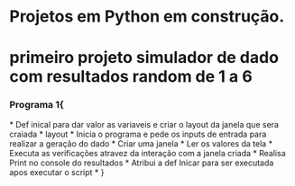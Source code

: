 # Projetos em Python em construção.
# primeiro projeto simulador de dado com resultados random de 1 a 6
<h3> Programa 1{</h3>
* Def inical para dar valor as variaveis e criar o layout da janela que sera craiada
* layout
* Inicia o programa e pede os inputs de entrada para realizar a geração do dado
* Criar uma janela
* Ler os valores da tela
* Executa as verificações atravez da interação com a janela criada
* Realisa Print no console do resultados
* Atribui a def Inicar para ser executada apos executar o script
* }